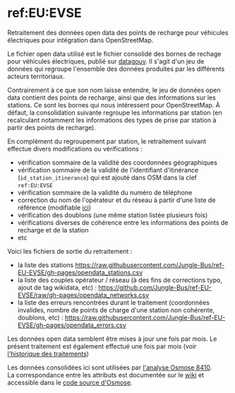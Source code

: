 # ref:EU:EVSE

Retraitement des données open data des points de recharge pour véhicules électriques pour intégration dans OpenStreetMap.

Le fichier open data utilisé est le fichier consolidé des bornes de rechage pour véhicules électriques, publié sur [datagouv](https://www.data.gouv.fr/fr/datasets/fichier-consolide-des-bornes-de-recharge-pour-vehicules-electriques). Il s'agit d'un jeu de données qui regroupe l'ensemble des données produites par les différents acteurs territoriaux.

Contrairement à ce que son nom laisse entendre, le jeu de données open data contient des points de recharge, ainsi que des informations sur les stations. Ce sont les bornes qui nous intéressent pour OpenStreetMap. À défaut, la consolidation suivante regroupe les informations par station (en recalculant notamment les informations des types de prise par station à partir des points de recharge).

En complément du regroupement par station, le retraitement suivant effectue divers modifications ou vérifications :
* vérification sommaire de la validité des coordonnées géographiques
* vérification sommaire de la validité de l'identifiant d'itinérance (`id_station_itinerance`) qui est ajouté dans OSM dans la clef `ref:EU:EVSE`
* vérification sommaire de la validité du numéro de téléphone
* correction du nom de l'opérateur et du réseau à partir d'une liste de référence (modifiable [ici](https://github.com/Jungle-Bus/ref-EU-EVSE/blob/master/fixes_networks.csv))
* vérification des doublons (une même station listée plusieurs fois)
* vérifications diverses de cohérence entre les informations des points de recharge et de la station
* etc

Voici les fichiers de sortie du retraitement :
* la liste des stations https://raw.githubusercontent.com/Jungle-Bus/ref-EU-EVSE/gh-pages/opendata_stations.csv
* la liste des couples opérateur / réseau (à des fins de corrections typo, ajout de tag wikidata, etc) : https://github.com/Jungle-Bus/ref-EU-EVSE/raw/gh-pages/opendata_networks.csv
* la liste des erreurs rencontrées durant le traitement (coordonnées invalides, nombre de points de charge d'une station non cohérente, doublons, etc) : https://raw.githubusercontent.com/Jungle-Bus/ref-EU-EVSE/gh-pages/opendata_errors.csv

Les données open data semblent être mises à jour une fois par mois. Le présent traitement est également effectué une fois par mois (voir [l'historique des traitements](https://github.com/Jungle-Bus/ref-EU-EVSE/actions?query=branch%3Agh-pages))

Les données consolidées ici sont utilisées par [l'analyse Osmose 8410](https://osmose.openstreetmap.fr/en/issues/open?item=8410). <br>La correspondance entre les attributs est documentée sur le [wiki](https://wiki.openstreetmap.org/wiki/France/data.gouv.fr/Bornes_de_Recharge_pour_V%C3%A9hicules_%C3%89lectriques) et accessible dans le [code source d'Osmose](https://github.com/osm-fr/osmose-backend/blob/master/analysers/analyser_merge_charging_station_FR.py).
